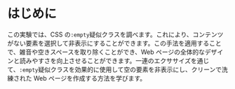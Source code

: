 # はじめに

この実験では、CSS の`:empty`疑似クラスを調べます。これにより、コンテンツがない要素を選択して非表示にすることができます。この手法を適用することで、雑音や空きスペースを取り除くことができ、Web ページの全体的なデザインと読みやすさを向上させることができます。一連のエクササイズを通じて、`:empty`疑似クラスを効果的に使用して空の要素を非表示にし、クリーンで洗練された Web ページを作成する方法を学びます。
